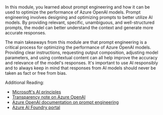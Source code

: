 In this module, you learned about prompt engineering and how it can be used to optimize the performance of Azure OpenAI models. Prompt engineering involves designing and optimizing prompts to better utilize AI models. By providing relevant, specific, unambiguous, and well-structured prompts, the model can better understand the context and generate more accurate responses.

The main takeaways from this module are that prompt engineering is a critical process for optimizing the performance of Azure OpenAI models. Providing clear instructions, requesting output composition, adjusting model parameters, and using contextual content can all help improve the accuracy and relevance of the model's responses. It's important to use AI responsibly and to always keep in mind that responses from AI models should never be taken as fact or free from bias.

Additional Reading:
- [Microsoft's AI principles](https://www.microsoft.com/ai/responsible-ai?azure-portal=true)
- [Transparency note on Azure OpenAI](/legal/cognitive-services/openai/transparency-note?azure-portal=true)
- [Azure OpenAI documentation on prompt engineering](/azure/cognitive-services/openai/concepts/advanced-prompt-engineering?azure-portal=true)
- [Azure AI Foundry portal](https://ai.azure.com/resource/playground?azure-portal=true)